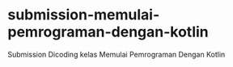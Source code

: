 # submission-memulai-pemrograman-dengan-kotlin
Submission Dicoding kelas Memulai Pemrograman Dengan Kotlin
